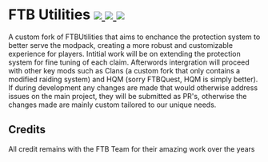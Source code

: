 # FTB Utilities [![](http://cf.way2muchnoise.eu/ftb-utilities.svg) ![](https://cf.way2muchnoise.eu/packs/ftb-utilities.svg) ![](http://cf.way2muchnoise.eu/versions/ftb-utilities.svg)](https://www.curseforge.com/minecraft/mc-mods/ftb-utilities)
A custom fork of FTBUtilities that aims to enchance the protection system to better serve the modpack, creating a more robust and customizable experience for players. Intitial work will be on extending the protection system for fine tuning of each claim. Afterwords intergration will proceed with other key mods such as Clans (a custom fork that only contains a modified raiding system) and HQM (sorry FTBQuest, HQM is simply better). If during development any changes are made that would otherwise address issues on the main project, they will be submitted as PR's, otherwise the changes made are mainly custom tailored to our unique needs.

## Credits
All credit remains with the FTB Team for their amazing work over the years